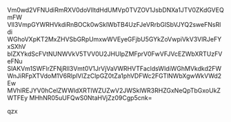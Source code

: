 Vm0wd2VFNUdiRmRXV0doVlltdHdUMVp0TVZOV1JsbDNXa1JTV0ZKdGVEQmFW
Vll3VmpGYWRHVkdiRnBOCk0wSklWbTB4UzFJeVRrbGlSbVJYQ2sweFNsRldi
WGhoVXpKT2MxZHVSbGRpUmxwWVEyeGFjbU5GYkZoVwpiVkV3VlRJeFYxSXhV
blZXYkdScFVtNUNWVkV5TVV0U2JHUlpZMFprV0FwVFJVcEZWbXRTUzFVeFNu
SlAKVm1SWFlrZFNjRll3Vmt0V1JrVjVaVWRHVTFacldsWldiWGhMVkdkd2FW
WnJiRFpXTVdoM1V6RlplVlZzClpGZ0tZa1phVDFWc2FGTlNWbXgwWkVWd2Ew
MVhlREJYV0hCelZWWldXRTlWZUZwV2JWSklWR3RHZGxNeQpTbGxoUkZWTFEy
MHhNR05uUFQwS0NtaHVjZz09Cgp5cnk=

qzx